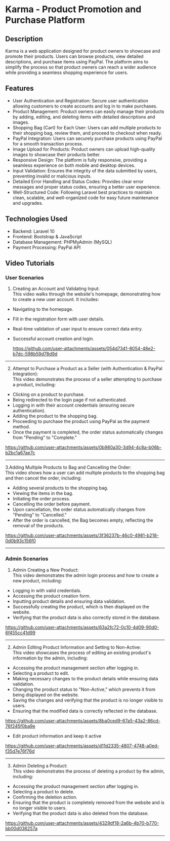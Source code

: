 
# Karma - Product Promotion and Purchase Platform</h1>

## Description 
Karma is a web application designed for product owners to showcase and promote their products. Users can browse products, view detailed descriptions, and purchase items using PayPal. The platform aims to simplify the process so that product owners can reach a wider audience while providing a seamless shopping experience for users.

## Features 
- User Authentication and Registration: Secure user authentication allowing customers to create accounts and log in to make purchases.
- Product Management: Product owners can easily manage their products by adding, editing, and deleting items with detailed descriptions and images.
- Shopping Bag (Cart) for Each User: Users can add multiple products to their shopping bag, review them, and proceed to checkout when ready.
- PayPal Integration: Users can securely purchase products using PayPal for a smooth transaction process.
- Image Upload for Products: Product owners can upload high-quality images to showcase their products better.
- Responsive Design: The platform is fully responsive, providing a seamless experience on both mobile and desktop devices.
- Input Validation: Ensures the integrity of the data submitted by users, preventing invalid or malicious inputs.
- Detailed Error Handling and Status Codes: Provides clear error messages and proper status codes, ensuring a better user experience.
- Well-Structured Code: Following Laravel best practices to maintain clean, scalable, and well-organized code for easy future maintenance and upgrades.

## Technologies Used 
- Backend: Laravel 10
- Frontend: Bootstrap & JavaScript
- Database Management: PHPMyAdmin (MySQL)
- Payment Processing: PayPal API

## Video Tutorials

### User Scenarios

1. Creating an Account and Validating Input:<br>
This video walks through the website's homepage, demonstrating how to create a new user account. It includes:
-  Navigating to the homepage.
- Fill in the registration form with user details.
- Real-time validation of user input to ensure correct data entry.
- Successful account creation and login.
  
  https://github.com/user-attachments/assets/054d7341-8054-48e2-b7dc-598b59d78d9d
---------------------------------------------------------------


2. Attempt to Purchase a Product as a Seller (with Authentication & PayPal Integration):<br>
This video demonstrates the process of a seller attempting to purchase a product, including:
- Clicking on a product to purchase.
- Being redirected to the login page if not authenticated.
- Logging in with their account credentials (ensuring secure authentication).
- Adding the product to the shopping bag.
- Proceeding to purchase the product using PayPal as the payment method.
- Once the payment is completed, the order status automatically changes from "Pending" to "Complete."
  
https://github.com/user-attachments/assets/0b980a30-3d94-4c8a-b06b-b2bc1a67ae7c

---------------------------------------------------------------

3.Adding Multiple Products to Bag and Cancelling the Order:<br>
This video shows how a user can add multiple products to the shopping bag and then cancel the order, including:
- Adding several products to the shopping bag.
- Viewing the items in the bag.
- Initiating the order process.
- Cancelling the order before payment.
- Upon cancellation, the order status automatically changes from "Pending" to "Cancelled."
- After the order is cancelled, the Bag becomes empty, reflecting the removal of the products.
  
https://github.com/user-attachments/assets/3f36237b-46c0-4981-b218-0d0b93c156f0

---------------------------------------------------------------

### Admin Scenarios 
1. Admin Creating a New Product:<br>
This video demonstrates the admin login process and how to create a new product, including:
- Logging in with valid credentials.
- Accessing the product creation form.
- Inputting product details and ensuring data validation.
- Successfully creating the product, which is then displayed on the website.
- Verifying that the product data is also correctly stored in the database.
  
https://github.com/user-attachments/assets/63a2fc72-0c10-4d09-90d0-6f455cc41d99


---------------------------------------------------------------

2. Admin Editing Product Information and Setting to Non-Active:<br>
This video showcases the process of editing an existing product's information by the admin, including:
- Accessing the product management section after logging in.
- Selecting a product to edit.
- Making necessary changes to the product details while ensuring data validation.
- Changing the product status to "Non-Active," which prevents it from being displayed on the website.
- Saving the changes and verifying that the product is no longer visible to users.
- Ensuring that the modified data is correctly reflected in the database.

https://github.com/user-attachments/assets/8ba0ced9-67a5-43a2-86cd-76f245f0ba9e

- Edit product information and keep it active
  
https://github.com/user-attachments/assets/d11d2335-4807-4748-a0ed-f35d7e76f76d

---------------------------------------------------------------

3. Admin Deleting a Product:<br>
This video demonstrates the process of deleting a product by the admin, including:
- Accessing the product management section after logging in.
- Selecting a product to delete.
- Confirming the deletion action.
- Ensuring that the product is completely removed from the website and is no longer visible to users.
- Verifying that the product data is also deleted from the database.

https://github.com/user-attachments/assets/4329df18-2a6b-4b70-b770-bb00d036257a

---------------------------------------------------------------

